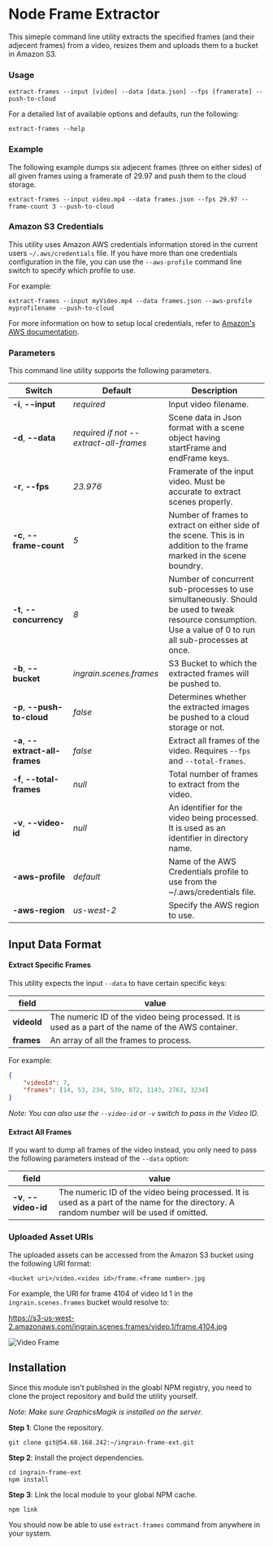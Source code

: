 Node Frame Extractor
=======================

This simeple command line utility extracts the specified frames (and their adjecent frames) from a video, resizes them and uploads them to a bucket in Amazon S3.

### Usage

```
extract-frames --input [video] --data [data.json] --fps [framerate] --push-to-cloud
```

For a detailed list of available options and defaults, run the following:

```
extract-frames --help
```

### Example

The following example dumps six adjecent frames (three on either sides) of all given frames using a framerate of 29.97 and push them to the cloud storage.

```
extract-frames --input video.mp4 --data frames.json --fps 29.97 --frame-count 3 --push-to-cloud
```

### Amazon S3 Credentials

This utility uses Amazon AWS credentials information stored in the current users ```~/.aws/credentials``` file. If you have more than one credentials configuration in the file, you can use the ```--aws-profile``` command line switch to specify which profile to use.

For example:

```
extract-frames --input myVideo.mp4 --data frames.json --aws-profile myprofilename --push-to-cloud
```

For more information on how to setup local credentials, refer to [Amazon's AWS documentation](http://docs.aws.amazon.com/AWSJavaScriptSDK/guide/node-configuring.html).

### Parameters

This command line utility supports the following parameters.

| Switch | Default | Description |
| ------ | ------- | ----------- |
| **-i**, **--input** | _required_ | Input video filename. |
| **-d**, **--data** | _required if not --extract-all-frames_ | Scene data in Json format with a scene object having startFrame and endFrame keys. |
| **-r**, **--fps** | _23.976_ | Framerate of the input video. Must be accurate to extract scenes properly. |
| **-c**, **--frame-count** | _5_ | Number of frames to extract on either side of the scene. This is in addition to the frame marked in the scene boundry. |
| **-t**, **--concurrency** | _8_ | Number of concurrent sub-processes to use simultaneously. Should be used to tweak resource consumption. Use a value of 0 to run all sub-processes at once. |
| **-b**, **--bucket** | _ingrain.scenes.frames_ | S3 Bucket to which the extracted frames will be pushed to. |
| **-p**, **--push-to-cloud** | _false_ | Determines whether the extracted images be pushed to a cloud storage or not. |
| **-a**, **--extract-all-frames** | _false_ | Extract all frames of the video. Requires ```--fps``` and ```--total-frames```. |
| **-f**, **--total-frames** | _null_ | Total number of frames to extract from the video. |
| **-v**, **--video-id** | _null_ | An identifier for the video being processed. It is used as an identifier in directory name. |
| **-aws-profile** | _default_ | Name of the AWS Credentials profile to use from the ~/.aws/credentials file. |
| **-aws-region** | _us-west-2_ | Specify the AWS region to use. |


Input Data Format
-----------------

#### Extract Specific Frames

This utility expects the input ```--data``` to have certain specific keys:

| field | value |
| ----- | ----- |
| **videoId** | The numeric ID of the video being processed. It is used as a part of the name of the AWS container. |
| **frames** | An array of all the frames to process. |

For example:

```json
{
	"videoId": 7,
	"frames": [14, 53, 234, 539, 872, 1143, 2763, 3234]
}

```

_Note: You can also use the ```--video-id``` or ```-v``` switch to pass in the Video ID._

#### Extract All Frames

If you want to dump all frames of the video instead, you only need to pass the following parameters instead of the ```--data``` option:

| field | value |
| ----- | ----- |
| **-v**, **--video-id** | The numeric ID of the video being processed. It is used as a part of the name for the directory. A random number will be used if omitted. |

### Uploaded Asset URIs

The uploaded assets can be accessed from the Amazon S3 bucket using the following URI format:

```
<bucket uri>/video.<video id>/frame.<frame number>.jpg
```

For example, the URI for frame 4104 of video Id 1 in the ```ingrain.scenes.frames``` bucket would resolve to:

https://s3-us-west-2.amazonaws.com/ingrain.scenes.frames/video.1/frame.4104.jpg

![Video Frame](https://s3-us-west-2.amazonaws.com/ingrain.scenes.frames/video.1/frame.4104.jpg)

Installation
------------

Since this module isn't published in the gloabl NPM registry, you need to clone the project repository and build the utility yourself.

_Note: Make sure GraphicsMagik is installed on the server._

**Step 1**: Clone the repository.

```
git clone git@54.68.168.242:~/ingrain-frame-ext.git
```

**Step 2**: Install the project dependencies.

```
cd ingrain-frame-ext
npm install
```

**Step 3**: Link the local module to your global NPM cache.

```
npm link
```

You should now be able to use ```extract-frames``` command from anywhere in your system.
